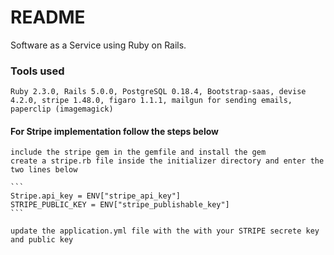 # README

Software as a Service using Ruby on Rails. 


### Tools used
    Ruby 2.3.0, Rails 5.0.0, PostgreSQL 0.18.4, Bootstrap-saas, devise 4.2.0, stripe 1.48.0, figaro 1.1.1, mailgun for sending emails, paperclip (imagemagick)  

#### For Stripe implementation follow the steps below
    include the stripe gem in the gemfile and install the gem
    create a stripe.rb file inside the initializer directory and enter the two lines below
    
    ```
    Stripe.api_key = ENV["stripe_api_key"]
    STRIPE_PUBLIC_KEY = ENV["stripe_publishable_key"]
    ```
    
    update the application.yml file with the with your STRIPE secrete key and public key
    